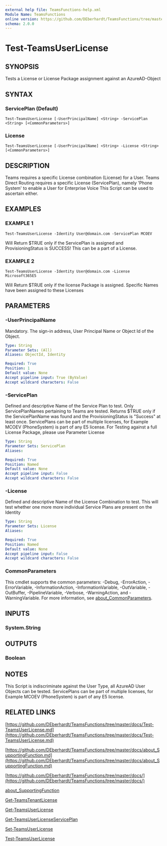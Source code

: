 ```yaml
---
external help file: TeamsFunctions-help.xml
Module Name: TeamsFunctions
online version: https://github.com/DEberhardt/TeamsFunctions/tree/master/docs/Test-TeamsUserLicense.md
schema: 2.0.0
---
```


# Test-TeamsUserLicense

## SYNOPSIS
Tests a License or License Package assignment against an AzureAD-Object

## SYNTAX

### ServicePlan (Default)
```
Test-TeamsUserLicense [-UserPrincipalName] <String> -ServicePlan <String> [<CommonParameters>]
```

### License
```
Test-TeamsUserLicense [-UserPrincipalName] <String> -License <String> [<CommonParameters>]
```

## DESCRIPTION
Teams requires a specific License combination (License) for a User.
Teams Direct Routing requires a specific License (ServicePlan), namely 'Phone System'
to enable a User for Enterprise Voice
This Script can be used to ascertain either.

## EXAMPLES

### EXAMPLE 1
```
Test-TeamsUserLicense -Identity User@domain.com -ServicePlan MCOEV
```

Will Return $TRUE only if the ServicePlan is assigned and ProvisioningStatus is SUCCESS!
This can be a part of a License.

### EXAMPLE 2
```
Test-TeamsUserLicense -Identity User@domain.com -License Microsoft365E5
```

Will Return $TRUE only if the license Package is assigned.
Specific Names have been assigned to these Licenses

## PARAMETERS

### -UserPrincipalName
Mandatory.
The sign-in address, User Principal Name or Object Id of the Object.

```yaml
Type: String
Parameter Sets: (All)
Aliases: ObjectId, Identity

Required: True
Position: 1
Default value: None
Accept pipeline input: True (ByValue)
Accept wildcard characters: False
```

### -ServicePlan
Defined and descriptive Name of the Service Plan to test.
Only ServicePlanNames pertaining to Teams are tested.
Returns $TRUE only if the ServicePlanName was found and the ProvisioningStatus is "Success" at least once.
ServicePlans can be part of multiple licenses, for Example MCOEV (PhoneSystem) is part of any E5 license.
For Testing against a full License Package, please use Parameter License

```yaml
Type: String
Parameter Sets: ServicePlan
Aliases:

Required: True
Position: Named
Default value: None
Accept pipeline input: False
Accept wildcard characters: False
```

### -License
Defined and descriptive Name of the License Combination to test.
This will test whether one more more individual Service Plans are present on the Identity

```yaml
Type: String
Parameter Sets: License
Aliases:

Required: True
Position: Named
Default value: None
Accept pipeline input: False
Accept wildcard characters: False
```

### CommonParameters
This cmdlet supports the common parameters: -Debug, -ErrorAction, -ErrorVariable, -InformationAction, -InformationVariable, -OutVariable, -OutBuffer, -PipelineVariable, -Verbose, -WarningAction, and -WarningVariable. For more information, see [about_CommonParameters](http://go.microsoft.com/fwlink/?LinkID=113216).

## INPUTS

### System.String
## OUTPUTS

### Boolean
## NOTES
This Script is indiscriminate against the User Type, all AzureAD User Objects can be tested.
ServicePlans can be part of multiple licenses, for Example MCOEV (PhoneSystem) is part of any E5 license.

## RELATED LINKS

[https://github.com/DEberhardt/TeamsFunctions/tree/master/docs/Test-TeamsUserLicense.md](https://github.com/DEberhardt/TeamsFunctions/tree/master/docs/Test-TeamsUserLicense.md)

[https://github.com/DEberhardt/TeamsFunctions/tree/master/docs/about_SupportingFunction.md](https://github.com/DEberhardt/TeamsFunctions/tree/master/docs/about_SupportingFunction.md)

[https://github.com/DEberhardt/TeamsFunctions/tree/master/docs/](https://github.com/DEberhardt/TeamsFunctions/tree/master/docs/)

[about_SupportingFunction]()

[Get-TeamsTenantLicense]()

[Get-TeamsUserLicense]()

[Get-TeamsUserLicenseServicePlan]()

[Set-TeamsUserLicense]()

[Test-TeamsUserLicense]()

